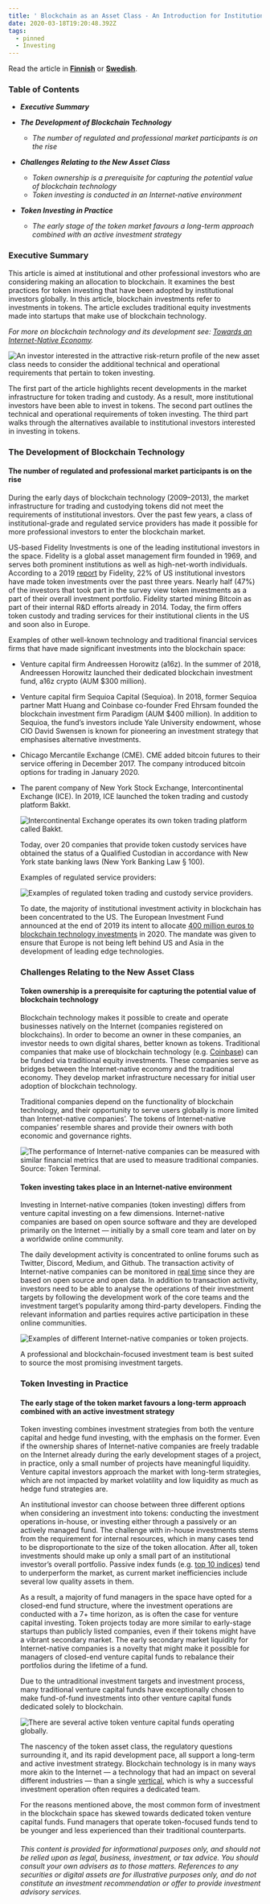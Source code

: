 ```yaml
---
title: ' Blockchain as an Asset Class - An Introduction for Institutional Investors'
date: 2020-03-18T19:20:48.392Z
tags:
  - pinned
  - Investing
---
```

Read the article in **[Finnish](https://suspicious-kepler-340c57.netlify.com/posts/lohkoketjuteknologia-omaisuusluokkana-johdanto-institutionaalisille-sijoittajille/)** or **[Swedish](https://suspicious-kepler-340c57.netlify.com/posts/blockchainteknologi-som-tillgangsklass-en-introduktion-for-institutionella-investerare/)**.

### Table of Contents

* ***Executive Summary***
* ***The Development of Blockchain Technology***

  * *The number of regulated and professional market participants is on the rise*
* ***Challenges Relating to the New Asset Class***

  * *Token ownership is a prerequisite for capturing the potential value of blockchain technology*
  * *Token investing is conducted in an Internet-native environment*
* ***Token Investing in Practice***

  * *The early stage of the token market favours a long-term approach combined with an active investment strategy*

### Executive Summary

This article is aimed at institutional and other professional investors who are considering making an allocation to blockchain. It examines the best practices for token investing that have been adopted by institutional investors globally. In this article, blockchain investments refer to investments in tokens. The article excludes traditional equity investments made into startups that make use of blockchain technology.

*For more on blockchain technology and its development see: [Towards an Internet-Native Economy](https://medium.com/@aleksistapper/towards-an-internet-native-economy-edfa864d60f0).*

![](/static/img/screenshot-2020-03-18-at-21.22.31.png "An investor interested in the attractive risk-return profile of the new asset class needs to consider the additional technical and operational requirements that pertain to token investing.")

The first part of the article highlights recent developments in the market infrastructure for token trading and custody. As a result, more institutional investors have been able to invest in tokens. The second part outlines the technical and operational requirements of token investing. The third part walks through the alternatives available to institutional investors interested in investing in tokens.

### The Development of Blockchain Technology

#### The number of regulated and professional market participants is on the rise

During the early days of blockchain technology (2009–2013), the market infrastructure for trading and custodying tokens did not meet the requirements of institutional investors. Over the past few years, a class of institutional-grade and regulated service providers has made it possible for more professional investors to enter the blockchain market.

US-based Fidelity Investments is one of the leading institutional investors in the space. Fidelity is a global asset management firm founded in 1969, and serves both prominent institutions as well as high-net-worth individuals. According to a 2019 [report](https://www.fidelity.com/bin-public/060_www_fidelity_com/documents/press-release/institutional-investments-in-digital-assets-050219.pdf) by Fidelity, 22% of US institutional investors have made token investments over the past three years. Nearly half (47%) of the investors that took part in the survey view token investments as a part of their overall investment portfolio. Fidelity started mining Bitcoin as part of their internal R&D efforts already in 2014. Today, the firm offers token custody and trading services for their institutional clients in the US and soon also in Europe.

Examples of other well-known technology and traditional financial services firms that have made significant investments into the blockchain space:

* Venture capital firm Andreessen Horowitz (a16z). In the summer of 2018, Andreessen Horowitz launched their dedicated blockchain investment fund, a16z crypto (AUM $300 million).
* Venture capital firm Sequioa Capital (Sequioa). In 2018, former Sequioa partner Matt Huang and Coinbase co-founder Fred Ehrsam founded the blockchain investment firm Paradigm (AUM $400 million). In addition to Sequioa, the fund’s investors include Yale University endowment, whose CIO David Swensen is known for pioneering an investment strategy that emphasises alternative investments.
* Chicago Mercantile Exchange (CME). CME added bitcoin futures to their service offering in December 2017. The company introduced bitcoin options for trading in January 2020.
* The parent company of New York Stock Exchange, Intercontinental Exchange (ICE). In 2019, ICE launched the token trading and custody platform Bakkt.

  ![](/static/img/screenshot-2020-03-18-at-21.22.45.png "Intercontinental Exchange operates its own token trading platform called Bakkt.")

  Today, over 20 companies that provide token custody services have obtained the status of a Qualified Custodian in accordance with New York state banking laws (New York Banking Law § 100).

  Examples of regulated service providers:

  ![](/static/img/screenshot-2020-03-18-at-21.22.54.png "Examples of regulated token trading and custody service providers.")

  To date, the majority of institutional investment activity in blockchain has been concentrated to the US. The European Investment Fund announced at the end of 2019 its intent to allocate [400 million euros to blockchain technology investments](https://ec.europa.eu/digital-single-market/en/news/eu-artificial-intelligence-and-blockchain-investment-fund-invest-100-million-euros-startups) in 2020. The mandate was given to ensure that Europe is not being left behind US and Asia in the development of leading edge technologies.

  ### Challenges Relating to the New Asset Class

  #### Token ownership is a prerequisite for capturing the potential value of blockchain technology

  Blockchain technology makes it possible to create and operate businesses natively on the Internet (companies registered on blockchains). In order to become an owner in these companies, an investor needs to own digital shares, better known as tokens. Traditional companies that make use of blockchain technology (e.g. [Coinbase](https://www.coinbase.com/)) can be funded via traditional equity investments. These companies serve as bridges between the Internet-native economy and the traditional economy. They develop market infrastructure necessary for initial user adoption of blockchain technology.

  Traditional companies depend on the functionality of blockchain technology, and their opportunity to serve users globally is more limited than Internet-native companies’. The tokens of Internet-native companies’ resemble shares and provide their owners with both economic and governance rights.

  ![](/static/img/screenshot-2020-03-18-at-21.23.17.png "The performance of Internet-native companies can be measured with similar financial metrics that are used to measure traditional companies. Source: Token Terminal.")

  #### Token investing takes place in an Internet-native environment

  Investing in Internet-native companies (token investing) differs from venture capital investing on a few dimensions. Internet-native companies are based on open source software and they are developed primarily on the Internet — initially by a small core team and later on by a worldwide online community.

  The daily development activity is concentrated to online forums such as Twitter, Discord, Medium, and Github. The transaction activity of Internet-native companies can be monitored in [real time](https://etherscan.io/txsPending) since they are based on open source and open data. In addition to transaction activity, investors need to be able to analyse the operations of their investment targets by following the development work of the core teams and the investment target’s popularity among third-party developers. Finding the relevant information and parties requires active participation in these online communities.

  ![](/static/img/screenshot-2020-03-18-at-21.23.28.png "Examples of different Internet-native companies or token projects.")

  A professional and blockchain-focused investment team is best suited to source the most promising investment targets.

  ### Token Investing in Practice

  #### The early stage of the token market favours a long-term approach combined with an active investment strategy

  Token investing combines investment strategies from both the venture capital and hedge fund investing, with the emphasis on the former. Even if the ownership shares of Internet-native companies are freely tradable on the Internet already during the early development stages of a project, in practice, only a small number of projects have meaningful liquidity. Venture capital investors approach the market with long-term strategies, which are not impacted by market volatility and low liquidity as much as hedge fund strategies are.

  An institutional investor can choose between three different options when considering an investment into tokens: conducting the investment operations in-house, or investing either through a passively or an actively managed fund. The challenge with in-house investments stems from the requirement for internal resources, which in many cases tend to be disproportionate to the size of the token allocation. After all, token investments should make up only a small part of an institutional investor’s overall portfolio. Passive index funds (e.g. [top 10 indices](https://www.bitwiseinvestments.com/indexes/Bitwise-10%20/)) tend to underperform the market, as current market inefficiencies include several low quality assets in them.

  As a result, a majority of fund managers in the space have opted for a closed-end fund structure, where the investment operations are conducted with a 7+ time horizon, as is often the case for venture capital investing. Token projects today are more similar to early-stage startups than publicly listed companies, even if their tokens might have a vibrant secondary market. The early secondary market liquidity for Internet-native companies is a novelty that might make it possible for managers of closed-end venture capital funds to rebalance their portfolios during the lifetime of a fund.

  Due to the untraditional investment targets and investment process, many traditional venture capital funds have exceptionally chosen to make fund-of-fund investments into other venture capital funds dedicated solely to blockchain. 

  ![](/static/img/screenshot-2020-03-18-at-21.23.42.png "There are several active token venture capital funds operating globally.")

  The nascency of the token asset class, the regulatory questions surrounding it, and its rapid development pace, all support a long-term and active investment strategy. Blockchain technology is in many ways more akin to the Internet — a technology that had an impact on several different industries — than a single [vertical](https://pitchbook.com/blog/what-are-industry-verticals), which is why a successful investment operation often requires a dedicated team.

  For the reasons mentioned above, the most common form of investment in the blockchain space has skewed towards dedicated token venture capital funds. Fund managers that operate token-focused funds tend to be younger and less experienced than their traditional counterparts.

  ###### This content is provided for informational purposes only, and should not be relied upon as legal, business, investment, or tax advice. You should consult your own advisers as to those matters. References to any securities or digital assets are for illustrative purposes only, and do not constitute an investment recommendation or offer to provide investment advisory services.